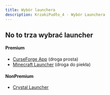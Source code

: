 ```yaml
---
title: Wybór launchera
description: KrzakiPudło_4 - Wybór Launchera
---
```


## No to trza wybrać launcher

#### Premium
- [CurseForge App](/krzakipudlo2webpage/guides-install/curseforge) (droga prosta)
- [Minecraft Launcher](/krzakipudlo2webpage/guides-install/minecraft-launcher) (droga do piekła)

#### NonPremium
- [Crystal Launcher](/krzakipudlo2webpage/guides-install/crystallauncher)